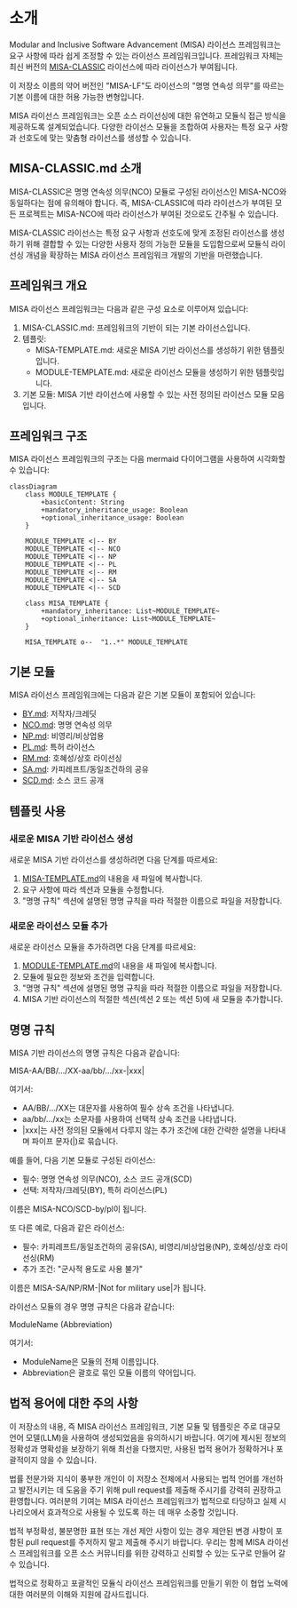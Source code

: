 # 소개
Modular and Inclusive Software Advancement (MISA) 라이선스 프레임워크는 요구 사항에 따라 쉽게 조정할 수 있는 라이선스 프레임워크입니다. 프레임워크 자체는 최신 버전의 [MISA-CLASSIC](/MISA-CLASSIC.md) 라이선스에 따라 라이선스가 부여됩니다.

이 저장소 이름의 약어 버전인 "MISA-LF"도 라이선스의 "명명 연속성 의무"를 따르는 기본 이름에 대한 허용 가능한 변형입니다.

MISA 라이선스 프레임워크는 오픈 소스 라이선싱에 대한 유연하고 모듈식 접근 방식을 제공하도록 설계되었습니다. 다양한 라이선스 모듈을 조합하여 사용자는 특정 요구 사항과 선호도에 맞는 맞춤형 라이선스를 생성할 수 있습니다.

## MISA-CLASSIC.md 소개
MISA-CLASSIC은 명명 연속성 의무(NCO) 모듈로 구성된 라이선스인 MISA-NCO와 동일하다는 점에 유의해야 합니다. 즉, MISA-CLASSIC에 따라 라이선스가 부여된 모든 프로젝트는 MISA-NCO에 따라 라이선스가 부여된 것으로도 간주될 수 있습니다.

MISA-CLASSIC 라이선스는 특정 요구 사항과 선호도에 맞게 조정된 라이선스를 생성하기 위해 결합할 수 있는 다양한 사용자 정의 가능한 모듈을 도입함으로써 모듈식 라이선싱 개념을 확장하는 MISA 라이선스 프레임워크 개발의 기반을 마련했습니다.

## 프레임워크 개요
MISA 라이선스 프레임워크는 다음과 같은 구성 요소로 이루어져 있습니다:

1. MISA-CLASSIC.md: 프레임워크의 기반이 되는 기본 라이선스입니다.
2. 템플릿:
   - MISA-TEMPLATE.md: 새로운 MISA 기반 라이선스를 생성하기 위한 템플릿입니다.
   - MODULE-TEMPLATE.md: 새로운 라이선스 모듈을 생성하기 위한 템플릿입니다.
3. 기본 모듈: MISA 기반 라이선스에 사용할 수 있는 사전 정의된 라이선스 모듈 모음입니다.

## 프레임워크 구조
MISA 라이선스 프레임워크의 구조는 다음 mermaid 다이어그램을 사용하여 시각화할 수 있습니다:

```mermaid
classDiagram
    class MODULE_TEMPLATE {
        +basicContent: String
        +mandatory_inheritance_usage: Boolean
        +optional_inheritance_usage: Boolean
    }
    
    MODULE_TEMPLATE <|-- BY
    MODULE_TEMPLATE <|-- NCO
    MODULE_TEMPLATE <|-- NP
    MODULE_TEMPLATE <|-- PL
    MODULE_TEMPLATE <|-- RM
    MODULE_TEMPLATE <|-- SA
    MODULE_TEMPLATE <|-- SCD
    
    class MISA_TEMPLATE {
        +mandatory_inheritance: List~MODULE_TEMPLATE~
        +optional_inheritance: List~MODULE_TEMPLATE~
    }
    
    MISA_TEMPLATE o--  "1..*" MODULE_TEMPLATE
```

## 기본 모듈
MISA 라이선스 프레임워크에는 다음과 같은 기본 모듈이 포함되어 있습니다:

- [BY.md](/Default%20modules/BY.md): 저작자/크레딧
- [NCO.md](/Default%20modules/NCO.md): 명명 연속성 의무
- [NP.md](/Default%20modules/NP.md): 비영리/비상업용
- [PL.md](/Default%20modules/PL.md): 특허 라이선스
- [RM.md](/Default%20modules/RM.md): 호혜성/상호 라이선싱
- [SA.md](/Default%20modules/SA.md): 카피레프트/동일조건하의 공유
- [SCD.md](/Default%20modules/SCD.md): 소스 코드 공개

## 템플릿 사용
### 새로운 MISA 기반 라이선스 생성
새로운 MISA 기반 라이선스를 생성하려면 다음 단계를 따르세요:

1. [MISA-TEMPLATE.md](/Templates/MISA-TEMPLATE.md)의 내용을 새 파일에 복사합니다.
2. 요구 사항에 따라 섹션과 모듈을 수정합니다.
3. "명명 규칙" 섹션에 설명된 명명 규칙을 따라 적절한 이름으로 파일을 저장합니다.

### 새로운 라이선스 모듈 추가
새로운 라이선스 모듈을 추가하려면 다음 단계를 따르세요:

1. [MODULE-TEMPLATE.md](/Templates/MODULE-TEMPLATE.md)의 내용을 새 파일에 복사합니다.
2. 모듈에 필요한 정보와 조건을 입력합니다.
3. "명명 규칙" 섹션에 설명된 명명 규칙을 따라 적절한 이름으로 파일을 저장합니다.
4. MISA 기반 라이선스의 적절한 섹션(섹션 2 또는 섹션 5)에 새 모듈을 추가합니다.

## 명명 규칙
MISA 기반 라이선스의 명명 규칙은 다음과 같습니다:

MISA-AA/BB/.../XX-aa/bb/.../xx-|xxx|

여기서:
- AA/BB/.../XX는 대문자를 사용하여 필수 상속 조건을 나타냅니다.
- aa/bb/.../xx는 소문자를 사용하여 선택적 상속 조건을 나타냅니다.
- |xxx|는 사전 정의된 모듈에서 다루지 않는 추가 조건에 대한 간략한 설명을 나타내며 파이프 문자(|)로 묶습니다.

예를 들어, 다음 기본 모듈로 구성된 라이선스:
- 필수: 명명 연속성 의무(NCO), 소스 코드 공개(SCD)
- 선택: 저작자/크레딧(BY), 특허 라이선스(PL)

이름은 MISA-NCO/SCD-by/pl이 됩니다.

또 다른 예로, 다음과 같은 라이선스:
- 필수: 카피레프트/동일조건하의 공유(SA), 비영리/비상업용(NP), 호혜성/상호 라이선싱(RM)
- 추가 조건: "군사적 용도로 사용 불가"

이름은 MISA-SA/NP/RM-|Not for military use|가 됩니다.

라이선스 모듈의 경우 명명 규칙은 다음과 같습니다:

ModuleName (Abbreviation)

여기서:
- ModuleName은 모듈의 전체 이름입니다.
- Abbreviation은 괄호로 묶인 모듈 이름의 약어입니다.

## 법적 용어에 대한 주의 사항

이 저장소의 내용, 즉 MISA 라이선스 프레임워크, 기본 모듈 및 템플릿은 주로 대규모 언어 모델(LLM)을 사용하여 생성되었음을 유의하시기 바랍니다. 여기에 제시된 정보의 정확성과 명확성을 보장하기 위해 최선을 다했지만, 사용된 법적 용어가 정확하거나 포괄적이지 않을 수 있습니다.

법률 전문가와 지식이 풍부한 개인이 이 저장소 전체에서 사용되는 법적 언어를 개선하고 발전시키는 데 도움을 주기 위해 pull request를 제출해 주시기를 강력히 권장하고 환영합니다. 여러분의 기여는 MISA 라이선스 프레임워크가 법적으로 타당하고 실제 시나리오에서 효과적으로 사용될 수 있도록 하는 데 매우 소중할 것입니다.

법적 부정확성, 불분명한 표현 또는 개선 제안 사항이 있는 경우 제안된 변경 사항이 포함된 pull request를 주저하지 말고 제출해 주시기 바랍니다. 우리는 함께 MISA 라이선스 프레임워크를 오픈 소스 커뮤니티를 위한 강력하고 신뢰할 수 있는 도구로 만들어 갈 수 있습니다.

법적으로 정확하고 포괄적인 모듈식 라이선스 프레임워크를 만들기 위한 이 협업 노력에 대한 여러분의 이해와 지원에 감사드립니다.